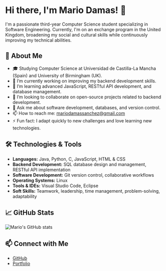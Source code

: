 # Hi there, I'm Mario Damas! 👋

I'm a passionate third-year Computer Science student specializing in Software Engineering. Currently, I'm on an exchange program in the United Kingdom, broadening my social and cultural skills while continuously improving my technical abilities.

## 🚀 About Me

- 🎓 Studying Computer Science at Universidad de Castilla-La Mancha (Spain) and University of Birmingham (UK).
- 🔭 I’m currently working on improving my backend development skills.
- 🌱 I’m learning advanced JavaScript, RESTful API development, and database management.
- 👯 I’m looking to collaborate on open-source projects related to backend development.
- 💬 Ask me about software development, databases, and version control.
- 📫 How to reach me: [mariodamassanchez@gmail.com](mailto:mariodamassanchez@gmail.com)
- ⚡ Fun fact: I adapt quickly to new challenges and love learning new technologies.

## 🛠️ Technologies & Tools

- **Languages:** Java, Python, C, JavaScript, HTML & CSS
- **Backend Development:** SQL database design and management, RESTful API implementation
- **Software Development:** Git version control, collaborative workflows
- **Operating Systems:** Linux
- **Tools & IDEs:** Visual Studio Code, Eclipse
- **Soft Skills:** Teamwork, leadership, time management, problem-solving, adaptability

## 📈 GitHub Stats

![Mario's GitHub stats](https://github-readme-stats.vercel.app/api?username=mariodamas&show_icons=true&theme=radical)

## 📫 Connect with Me

- [GitHub](https://github.com/mariodamas)
- [Portfolio](https://mariodamas.github.io/portfolio_astro/)
